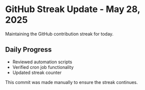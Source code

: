 # GitHub Streak Update - May 28, 2025

Maintaining the GitHub contribution streak for today.

## Daily Progress
- Reviewed automation scripts
- Verified cron job functionality
- Updated streak counter

This commit was made manually to ensure the streak continues.
